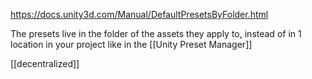 https://docs.unity3d.com/Manual/DefaultPresetsByFolder.html

The presets live in the folder of the assets they apply to, instead of in 1 location in your project like in the [[Unity Preset Manager]]

[[decentralized]]